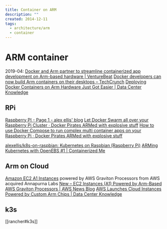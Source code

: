 ```yaml
---
title: Container on ARM
description: ""
created: 2014-12-11
tags:
  - architecture/arm
  - container
---
```


# ARM container

2019-04:
[Docker and Arm partner to streamline containerized app development on Arm-based hardware | VentureBeat](https://venturebeat.com/2019/04/24/docker-and-arm-partner-to-streamline-containerized-app-development-on-arm-based-hardware/amp/)
[Docker developers can now build Arm containers on their desktops – TechCrunch](https://techcrunch.com/2019/04/24/docker-partners-with-arm/amp/)
[Deploying Docker Containers on Arm Hardware Just Got Easier | Data Center Knowledge](https://www.datacenterknowledge.com/arm/deploying-docker-containers-arm-hardware-just-got-easier)

## RPi

[Raspberry PI - Page 1 - alex ellis' blog](https://blog.alexellis.io/tag/raspberry-pi/)
[Let Docker Swarm all over your Raspberry Pi Cluster · Docker Pirates ARMed with explosive stuff](http://blog.hypriot.com/post/let-docker-swarm-all-over-your-raspberry-pi-cluster/)
[How to use Docker Compose to run complex multi container apps on your Raspberry Pi · Docker Pirates ARMed with explosive stuff](http://blog.hypriot.com/post/docker-compose-nodejs-haproxy/)

[alexellis/k8s-on-raspbian: Kubernetes on Raspbian (Raspberry Pi)](https://github.com/alexellis/k8s-on-raspbian)
[ARMing Kubernetes with OpenEBS #1 | Containerized Me](http://containerized.me/arming-kubernetes-with-openebs-1/)

## Arm on Cloud

[Amazon EC2 A1 Instances](https://aws.amazon.com/ec2/instance-typs/a1/) powered by AWS Graviton Processors from AWS acquired Annapurna Labs
[New – EC2 Instances (A1) Powered by Arm-Based AWS Graviton Processors | AWS News Blog](https://aws.amazon.com/blogs/aws/new-ec2-instances-a1-powered-by-arm-based-aws-graviton-processors/)
[AWS Launches Cloud Instances Powered by Custom Arm Chips | Data Center Knowledge](https://www.datacenterknowledge.com/amazon/aws-launches-cloud-instances-powered-custom-arm-chips)

## k3s

[[rancher#k3s]]
